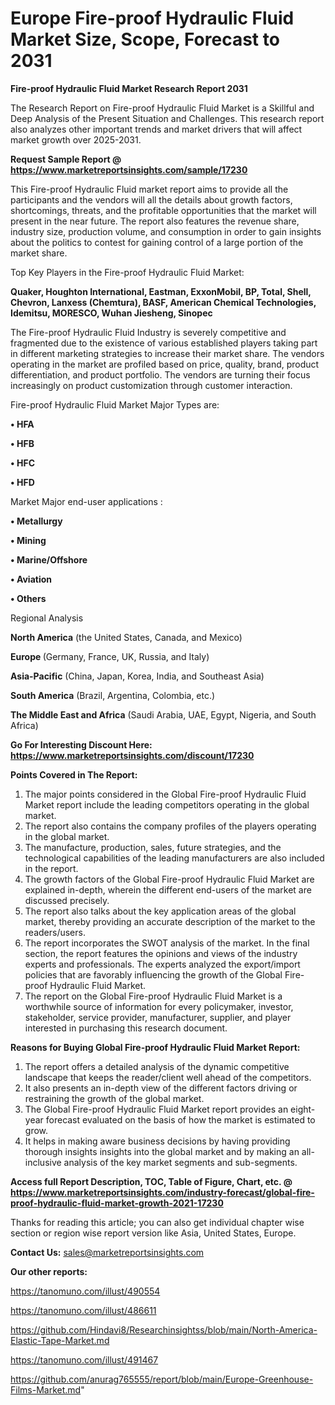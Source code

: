 # Europe Fire-proof Hydraulic Fluid Market Size, Scope, Forecast to 2031

<strong>Fire-proof Hydraulic Fluid Market Research Report 2031</strong>

The Research Report on Fire-proof Hydraulic Fluid Market is a Skillful and Deep Analysis of the Present Situation and Challenges. This research report also analyzes other important trends and market drivers that will affect market growth over 2025-2031.

<strong>Request Sample Report @ <a href=https://www.marketreportsinsights.com/sample/17230>https://www.marketreportsinsights.com/sample/17230</a></strong>

This Fire-proof Hydraulic Fluid market report aims to provide all the participants and the vendors will all the details about growth factors, shortcomings, threats, and the profitable opportunities that the market will present in the near future. The report also features the revenue share, industry size, production volume, and consumption in order to gain insights about the politics to contest for gaining control of a large portion of the market share.

Top Key Players in the Fire-proof Hydraulic Fluid Market:

<strong>Quaker, Houghton International, Eastman, ExxonMobil, BP, Total, Shell, Chevron, Lanxess (Chemtura), BASF, American Chemical Technologies, Idemitsu, MORESCO, Wuhan Jiesheng, Sinopec</strong>

The Fire-proof Hydraulic Fluid Industry is severely competitive and fragmented due to the existence of various established players taking part in different marketing strategies to increase their market share. The vendors operating in the market are profiled based on price, quality, brand, product differentiation, and product portfolio. The vendors are turning their focus increasingly on product customization through customer interaction.

Fire-proof Hydraulic Fluid Market Major Types are:

<strong>• HFA

• HFB

• HFC

• HFD</strong>

Market Major end-user applications :

<strong>• Metallurgy

• Mining

• Marine/Offshore

• Aviation

• Others</strong>

Regional Analysis

</u><strong><b>North America</b></strong> (the United States, Canada, and Mexico)

<strong><b>Europe </b></strong>(Germany, France, UK, Russia, and Italy)

<strong><b>Asia-Pacific</b></strong> (China, Japan, Korea, India, and Southeast Asia)

<strong><b>South America</b></strong> (Brazil, Argentina, Colombia, etc.)

<strong><b>The Middle East and Africa</b></strong> (Saudi Arabia, UAE, Egypt, Nigeria, and South Africa)

<strong>Go For Interesting Discount Here: <a href=https://www.marketreportsinsights.com/discount/17230>https://www.marketreportsinsights.com/discount/17230</a></strong>

<strong>Points Covered in The Report:</strong>
<ol>
  <li>The major points considered in the Global Fire-proof Hydraulic Fluid Market report include the leading competitors operating in the global market.</li>
  <li>The report also contains the company profiles of the players operating in the global market.</li>
  <li>The manufacture, production, sales, future strategies, and the technological capabilities of the leading manufacturers are also included in the report.</li>
  <li>The growth factors of the Global Fire-proof Hydraulic Fluid Market are explained in-depth, wherein the different end-users of the market are discussed precisely.</li>
  <li>The report also talks about the key application areas of the global market, thereby providing an accurate description of the market to the readers/users.</li>
  <li>The report incorporates the SWOT analysis of the market. In the final section, the report features the opinions and views of the industry experts and professionals. The experts analyzed the export/import policies that are favorably influencing the growth of the Global Fire-proof Hydraulic Fluid Market.</li>
  <li>The report on the Global Fire-proof Hydraulic Fluid Market is a worthwhile source of information for every policymaker, investor, stakeholder, service provider, manufacturer, supplier, and player interested in purchasing this research document.</li>
</ol>
<strong>Reasons for Buying Global Fire-proof Hydraulic Fluid Market Report:</strong>

<ol>
  <li>The report offers a detailed analysis of the dynamic competitive landscape that keeps the reader/client well ahead of the competitors.</li>
  <li>It also presents an in-depth view of the different factors driving or restraining the growth of the global market.</li>
  <li>The Global Fire-proof Hydraulic Fluid Market report provides an eight-year forecast evaluated on the basis of how the market is estimated to grow.</li>
  <li>It helps in making aware business decisions by having providing thorough insights insights into the global market and by making an all-inclusive analysis of the key market segments and sub-segments.</li>
</ol>
<strong>Access full Report Description, TOC, Table of Figure, Chart, etc. @ <a href=https://www.marketreportsinsights.com/industry-forecast/global-fire-proof-hydraulic-fluid-market-growth-2021-17230>https://www.marketreportsinsights.com/industry-forecast/global-fire-proof-hydraulic-fluid-market-growth-2021-17230</a></strong>


Thanks for reading this article; you can also get individual chapter wise section or region wise report version like Asia, United States, Europe.

<strong>Contact Us:</strong>
sales@marketreportsinsights.com

<strong>Our other reports:</strong>

<a href=https://tanomuno.com/illust/490554>https://tanomuno.com/illust/490554</a>

<a href=https://tanomuno.com/illust/486611>https://tanomuno.com/illust/486611</a>

<a href=https://github.com/Hindavi8/Researchinsightss/blob/main/North-America-Elastic-Tape-Market.md>https://github.com/Hindavi8/Researchinsightss/blob/main/North-America-Elastic-Tape-Market.md</a>

<a href=https://tanomuno.com/illust/491467>https://tanomuno.com/illust/491467</a>

<a href=https://github.com/anurag765555/report/blob/main/Europe-Greenhouse-Films-Market.md>https://github.com/anurag765555/report/blob/main/Europe-Greenhouse-Films-Market.md</a>"
